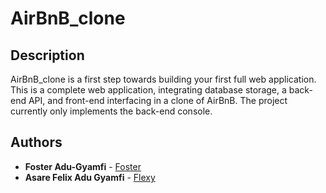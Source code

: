 # AirBnB_clone

## Description

AirBnB_clone is a first step towards building your first full web application. This is a complete web application, integrating database storage, a back-end API, and front-end interfacing in a clone of AirBnB. The project currently only implements the back-end console.

## Authors

- **Foster Adu-Gyamfi** - [Foster](https://github.com/Foxynero/)
- **Asare Felix Adu Gyamfi** - [Flexy](https://github.com/flexywork327/)
